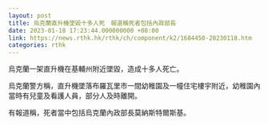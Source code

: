 ```yaml
---
layout: post
title: 烏克蘭直升機墜毀十多人死　報道稱死者包括內政部長
date: 2023-01-18 17:23:44.000000000 +08:00
link: https://news.rthk.hk/rthk/ch/component/k2/1684450-20230118.htm
categories: rthk
---
```


烏克蘭一架直升機在基輔州附近墜毀，造成十多人死亡。

烏克蘭警方稱，直升機墜落布羅瓦里市一間幼稚園及一幢住宅樓宇附近，幼稚園內當時有兒童及看護人員，部分人及時離開。

有報道稱，死者當中包括烏克蘭內政部長莫納斯特爾斯基。
